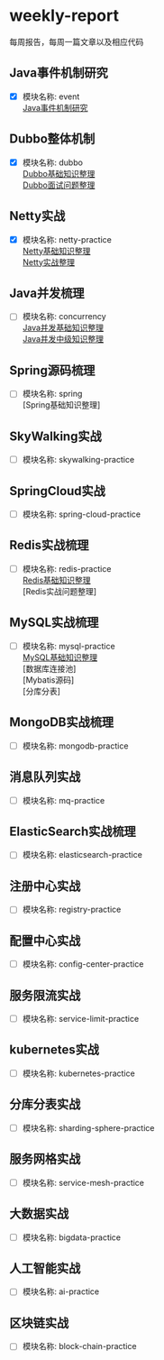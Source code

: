 # weekly-report
每周报告，每周一篇文章以及相应代码
## Java事件机制研究
- [x] 模块名称: event 
<br/>[Java事件机制研究](https://www.toutiao.com/i6791992140667814414/)
## Dubbo整体机制
- [x] 模块名称: dubbo
<br/>[Dubbo基础知识整理](https://www.toutiao.com/i6795140590787887628/)
<br/>[Dubbo面试问题整理](https://www.toutiao.com/i6796242482339250696/)
## Netty实战
- [x] 模块名称: netty-practice
<br/>[Netty基础知识整理](https://www.toutiao.com/i6796909577414640132/)
<br/>[Netty实战整理](https://www.toutiao.com/i6798842689509917197/)
## Java并发梳理
- [ ] 模块名称: concurrency
<br/>[Java并发基础知识整理](https://www.toutiao.com/i6797723046980354573/)
<br/>[Java并发中级知识整理](https://www.toutiao.com/i6802033341517267467/)
## Spring源码梳理
- [ ] 模块名称: spring
<br/>[Spring基础知识整理]
## SkyWalking实战
- [ ] 模块名称: skywalking-practice
## SpringCloud实战
- [ ] 模块名称: spring-cloud-practice
## Redis实战梳理
- [ ] 模块名称: redis-practice
<br/>[Redis基础知识整理](https://www.toutiao.com/i6803327103145083403/)
<br/>[Redis实战问题整理]
## MySQL实战梳理
- [ ] 模块名称: mysql-practice
<br/>[MySQL基础知识整理](https://www.toutiao.com/i6797639965397221895/)
<br/>[数据库连接池]
<br/>[Mybatis源码]
<br/>[分库分表]
## MongoDB实战梳理
- [ ] 模块名称: mongodb-practice
## 消息队列实战
- [ ] 模块名称: mq-practice
## ElasticSearch实战梳理
- [ ] 模块名称: elasticsearch-practice
## 注册中心实战
- [ ] 模块名称: registry-practice
## 配置中心实战
- [ ] 模块名称: config-center-practice
## 服务限流实战
- [ ] 模块名称: service-limit-practice
## kubernetes实战
- [ ] 模块名称: kubernetes-practice
## 分库分表实战
- [ ] 模块名称: sharding-sphere-practice
## 服务网格实战
- [ ] 模块名称: service-mesh-practice
## 大数据实战
- [ ] 模块名称: bigdata-practice
## 人工智能实战
- [ ] 模块名称: ai-practice
## 区块链实战
- [ ] 模块名称: block-chain-practice
